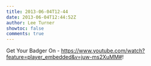 ```yaml
---
title: 2013-06-04T12-44
date: 2013-06-04T12:44:52Z
author: Lee Turner
showtoc: false
comments: true
---
```


Get Your Badger On - https://www.youtube.com/watch?feature=player_embedded&v=juw-ms2XuMM#!


